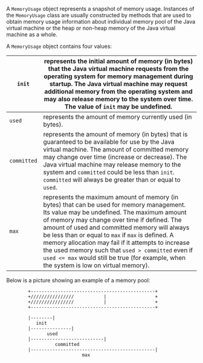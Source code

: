 A `MemoryUsage` object represents a snapshot of memory usage. Instances of the `MemoryUsage` class are usually constructed by methods that are used to obtain memory usage information about individual memory pool of the Java virtual machine or the heap or non-heap memory of the Java virtual machine as a whole.

A `MemoryUsage` object contains four values:

| `init`      | represents the initial amount of memory (in bytes) that the Java virtual machine requests from the operating system for memory management during startup. The Java virtual machine may request additional memory from the operating system and may also release memory to the system over time. The value of `init` may be undefined. |
| ----------- | ------------------------------------------------------------ |
| `used`      | represents the amount of memory currently used (in bytes).   |
| `committed` | represents the amount of memory (in bytes) that is guaranteed to be available for use by the Java virtual machine. The amount of committed memory may change over time (increase or decrease). The Java virtual machine may release memory to the system and `committed` could be less than `init`. `committed` will always be greater than or equal to `used`. |
| `max`       | represents the maximum amount of memory (in bytes) that can be used for memory management. Its value may be undefined. The maximum amount of memory may change over time if defined. The amount of used and committed memory will always be less than or equal to `max` if `max` is defined. A memory allocation may fail if it attempts to increase the used memory such that `used > committed` even if `used <= max` would still be true (for example, when the system is low on virtual memory). |

Below is a picture showing an example of a memory pool:

```
        +----------------------------------------------+
        +////////////////           |                  +
        +////////////////           |                  +
        +----------------------------------------------+

        |--------|
           init
        |---------------|
               used
        |---------------------------|
                  committed
        |----------------------------------------------|
                            max
```
